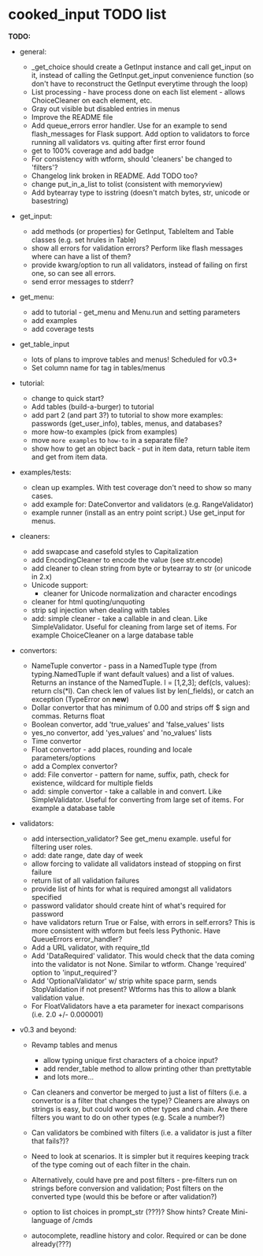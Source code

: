 
# cooked_input TODO list

**TODO:**

* general:
    * _get_choice should create a GetInput instance and call get_input on it, instead of calling the GetInput.get_input
        convenience function (so don't have to reconstruct the GetInput everytime through the loop)
    * List processing - have process done on each list element - allows ChoiceCleaner on each element, etc.
    * Gray out visible but disabled entries in menus
    * Improve the README file
    * Add queue_errors error handler. Use for an example to send flash_messages for Flask support. Add option to 
        validators to force running all validators vs. quiting after first error found
    * get to 100% coverage and add badge
    * For consistency with wtform, should 'cleaners' be changed to 'filters'?
    * Changelog link broken in README. Add TODO too?
    * change put_in_a_list to tolist (consistent with memoryview)
    * Add bytearray type to isstring (doesn't match bytes, str, unicode or basestring)

* get_input:
    * add methods (or properties) for GetInput, TableItem and Table classes (e.g. set hrules in Table)
    * show all errors for validation errors? Perform like flash messages where can have a list of them?
    * provide kwarg/option to run all validators, instead of failing on first one, so can see all errors.
    * send error messages to stderr?
    
* get_menu:
    * add to tutorial - get_menu and Menu.run and setting parameters
    * add examples
    * add coverage tests

* get_table_input
    * lots of plans to improve tables and menus! Scheduled for v0.3+
    * Set column name for tag in tables/menus

* tutorial:
    * change to quick start?
    * Add tables (build-a-burger) to tutorial
    * add part 2 (and part 3?) to tutorial to show more examples: passwords (get_user_info), tables,
        menus, and databases?
    * more how-to examples (pick from examples)
    * move `more examples` to `how-to` in a separate file?
    * show how to get an object back - put in item data, return table item and get from item data.
           
* examples/tests:
    * clean up examples. With test coverage don't need to show so many cases.
    * add example for: DateConvertor and validators (e.g. RangeValidator)
    * example runner (install as an entry point script.) Use get_input for menus.

* cleaners:
    * add swapcase and casefold styles to Capitalization
    * add EncodingCleaner to encode the value (see str.encode)
    * add cleaner to clean string from byte or bytearray to str (or unicode in 2.x)
    * Unicode support:
        * cleaner for Unicode normalization and character encodings
    * cleaner for html quoting/unquoting
    * strip sql injection when dealing with tables
    * add: simple cleaner - take a callable in and clean. Like SimpleValidator. Useful for cleaning from
        large set of items. For example ChoiceCleaner on a large database table

* convertors:
    * NameTuple convertor - pass in a NamedTuple type (from typing.NamedTuple if want default values)
      and a list of values. Returns an instance of the NamedTuple. l = [1,2,3]; def(cls, values):
      return cls(*l). Can check len of values list by len(_fields), or catch an exception (TypeError on __new__)
    * Dollar convertor that has minimum of 0.00 and strips off $ sign and commas. Returns float
    * Boolean convertor, add 'true_values' and 'false_values' lists
    * yes_no convertor, add 'yes_values' and 'no_values' lists
    * Time convertor
    * Float convertor - add places, rounding and locale parameters/options
    * add a Complex convertor?
    * add: File convertor - pattern for name, suffix, path, check for existence, wildcard for multiple fields
    * add: simple convertor - take a callable in and convert. Like SimpleValidator. Useful for converting from
        large set of items. For example a database table
 
* validators:
    * add intersection_validator? See get_menu example. useful for filtering user roles.
    * add: date range, date day of week
    * allow forcing to validate all validators instead of stopping on first failure
    * return list of all validation failures
    * provide list of hints for what is required amongst all validators specified
    * password validator should create hint of what's required for password
    * have validators return True or False, with errors in self.errors? This is
    more consistent with wtform but feels less Pythonic. Have QueueErrors error_handler?
    * Add a URL validator, with require_tld
    * Add 'DataRequired' validator. This would check that the data coming into the validator
    is not None. Similar to wtform. Change 'required' option to 'input_required'?
    * Add 'OptionalValidator' w/ strip white space parm, sends StopValidation if not present? 
    Wtforms has this to allow a blank validation value.
    * For FloatValidators have a eta parameter for inexact comparisons (i.e. 2.0 +/- 0.000001)

* v0.3 and beyond:
    * Revamp tables and menus
        * allow typing unique first characters of a choice input?
        * add render_table method to allow printing other than prettytable
        * and lots more...

    * Can cleaners and convertor be merged to just a list of filters (i.e. a convertor is a 
    filter that changes the type)? Cleaners are always 
    on strings is easy, but could work on other types and chain. Are there filters you 
    want to do on other types (e.g. Scale a number?)
    * Can validators be combined with filters (i.e. a validator is just a filter that fails?)?
    * Need to look at scenarios. It is simpler but it requires keeping track of the type coming 
    out of each filter in the chain.
    * Alternatively, could have pre and post filters - pre-filters run on strings before
    conversion and validation; Post filters on the converted type (would this be before or
    after validation?)
    * option to list choices in prompt_str (???)? Show hints? Create Mini-language of /cmds
    * autocomplete, readline history and color. Required or can be done already(???)





